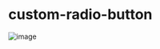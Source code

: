# custom-radio-button

![image](https://github.com/yashpatel9900/custom-radio-button/assets/60378390/f6b0a00c-e5f8-43f9-a0f8-cabe5a3c42e3)
